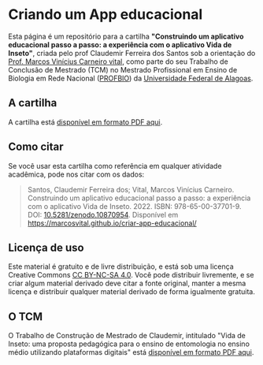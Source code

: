 # Criando um App educacional
Esta página é um repositório para a cartilha **"Construindo um aplicativo educacional passo a passo: a experiência com o aplicativo Vida de Inseto"**, criada pelo prof Claudemir Ferreira dos Santos sob a orientação do [Prof. Marcos Vinícius Carneiro vital](https://linktr.ee/marcosvital), como parte do seu Trabalho de Conclusão de Mestrado (TCM) no Mestrado Profissional em Ensino de Biologia em Rede Nacional ([PROFBIO](https://www.profbio.ufmg.br)) da [Universidade Federal de Alagoas](https://ufal.br).

## A cartilha
A cartilha está [disponível em formato PDF aqui](https://github.com/marcosvital/criar-app-educacional/blob/main/arquivos/Construindo%20um%20aplicativo%20educacional%20passo%20a%20passo%20-%20Vida%20de%20Inseto.pdf).

## Como citar
Se você usar esta cartilha como referência em qualquer atividade acadêmica, pode nos citar com os dados:
> Santos, Claudemir Ferreira dos; Vital, Marcos Vinícius Carneiro. Construindo um aplicativo educacional passo a passo: a experiência com o aplicativo Vida de Inseto. 2022. ISBN: 978-65-00-37701-9. DOI: [10.5281/zenodo.10870954](https://zenodo.org/doi/10.5281/zenodo.10870953). Disponível em <https://marcosvital.github.io/criar-app-educacional/>

## Licença de uso
Este material é  gratuito e de livre distribuição, e está sob uma licença Creative Commons [CC BY-NC-SA 4.0](https://creativecommons.org/licenses/by-nc-sa/4.0/deed.pt-br). Você pode distribuir livremente, e  se criar algum material derivado deve citar a fonte original, manter a mesma licença e distribuir qualquer material derivado de forma igualmente gratuita.

## O TCM 
O Trabalho de Construção de Mestrado de Claudemir, intitulado "Vida de Inseto: uma proposta pedagógica para o ensino de entomologia no ensino médio utilizando plataformas digitais" está [disponível em formato PDF aqui](https://github.com/marcosvital/criar-app-educacional/blob/main/arquivos/TCM-PROFBIO-CLAUDEMIR_FERREIRA_DOS_SANTOS-FINAL.pdf).
